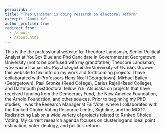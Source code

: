 ```yaml
---
permalink: /
title: "Theo Landsman is doing research on electoral reform"
excerpt: "About me"
author_profile: true
redirect_from: 
  - /about/
  - /about.html
---
```


This is the the professional website for Theodore Landsman, Senior Political Analyst at YouGov Blue and Phd Candidate in Government at Georgetown University (not to be confused with my grandfather, Theodore Landsman, who was a Humanistic Psychologist at the University of Florida). Browse this website to find info on my work and forthcoming projects. 
I have collaborated with Professors Hans Noel (Georgetown), Michael Bailey (Georgetown), Paul Gronke (Reed College), Darius Rejali (Reed College), and Dartmouth postdoctoral fellow Yuki Atsusaka on projects that have received funding from the Democracy Fund, the New America Foundation, the Arnold Foundation, and other sources. Prior to beginning my PhD studies, I was the Research Manager at FairVote, where I collaborated with the Ranked Choice Voting Resource Center, Sightline, and the MGGG Redistricting Lab on a wide variety of projects related to Ranked Choice Voting. My current research agenda focuses on clustering and ideal point estimation, voter ideology, and political reform. 

